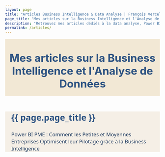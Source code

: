 ```yaml
---
layout: page
title: "Articles Business Intelligence & Data Analyse | François Vercellotti"  # titre SEO pour <title>
page_title: "Mes articles sur la Business Intelligence et l'Analyse de Données"  # titre visible <h1>
description: "Retrouvez mes articles dédiés à la data analyse, Power BI, reporting automatisé et aux bonnes pratiques pour PME et startups."
permalink: /articles/
---
```


<style>
.article-list {
  max-width: 800px;
  margin: 50px auto;
  padding: 0 20px;
  font-family: 'Segoe UI', Arial, sans-serif;
  background: #f5efe6;
  color: #333;
}

.article-list h1 {
  color: #2c5282;
  margin-bottom: 25px;
  font-weight: 700;
}

.article-list ul {
  list-style: none;
  padding: 0;
}

.article-list li {
  margin-bottom: 20px;
  font-size: 1.2em;
}

.article-list a {
  color: #1a365d;
  text-decoration: none;
  transition: color 0.2s ease;
}

.article-list a:hover {
  color: #12263a;
  text-decoration: underline;
}
</style>

<body>
<div class="page-header" style="text-align: center; padding: 40px 0 20px 0; background: #f2e8d5;">
  <h1 style="color: #2c5282; font-size: 2.5em; margin: 0; font-weight: bold;">
    Mes articles sur la Business Intelligence et l'Analyse de Données
  </h1>
</div>
<div class="article-list">
  <h1>{{ page.page_title }}</h1>
  <ul>
    <li>
      <a href="{{ '/articles/power-bi-pme' | relative_url }}">
        Power BI PME : Comment les Petites et Moyennes Entreprises Optimisent leur Pilotage grâce à la Business Intelligence
      </a>
    </li>
    <!-- Ajoute ici d'autres articles -->
  </ul>
</div>
<body>

